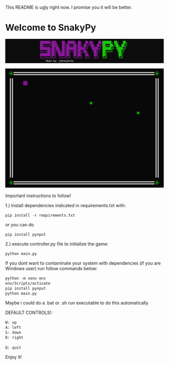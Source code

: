 This README is ugly right now. I promise you it will be better.
# Welcome to SnakyPy

![banner](img/snakypy_banner.png)

![demo](img/snake-demo.gif)

Important instructions to follow!

1.) Install dependencies indicated in requirements.txt with:

    pip install -r requirements.txt

or you can do

    
    pip install pynput

2.) execute controller.py file to initialize the game:

    python main.py


If you dont want to contaminate your system with dependencies (if you are Windows user) run follow commands below:

    python -m venv env
    env/Scripts/activate
    pip install pynput
    python main.py
Maybe i could do a .bat or .sh run executable to do this automatically

DEFAULT CONTROLS!: 

    W: up
    A: left
    S: down
    D: right

    Q: quit

Enjoy it! 

